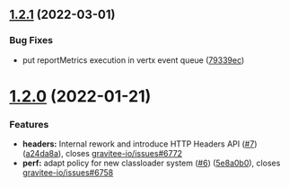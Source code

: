 ## [1.2.1](https://github.com/gravitee-io/gravitee-policy-metrics-reporter/compare/1.2.0...1.2.1) (2022-03-01)


### Bug Fixes

* put reportMetrics execution in vertx event queue ([79339ec](https://github.com/gravitee-io/gravitee-policy-metrics-reporter/commit/79339ec1be3def955f2028d7d44b029977aee885))

# [1.2.0](https://github.com/gravitee-io/gravitee-policy-metrics-reporter/compare/[secure]...1.2.0) (2022-01-21)


### Features

* **headers:** Internal rework and introduce HTTP Headers API ([#7](https://github.com/gravitee-io/gravitee-policy-metrics-reporter/issues/7)) ([a24da8a](https://github.com/gravitee-io/gravitee-policy-metrics-reporter/commit/a24da8af0bf1a3b51cca146288d0bcda524cba63)), closes [gravitee-io/issues#6772](https://github.com/gravitee-io/issues/issues/6772)
* **perf:** adapt policy for new classloader system ([#6](https://github.com/gravitee-io/gravitee-policy-metrics-reporter/issues/6)) ([5e8a0b0](https://github.com/gravitee-io/gravitee-policy-metrics-reporter/commit/5e8a0b06c6de76cb0e5ab5d338fe8609df004442)), closes [gravitee-io/issues#6758](https://github.com/gravitee-io/issues/issues/6758)
